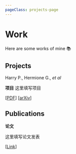 ```yaml
---
pageClass: projects-page
---
```


# Work

Here are some works of mine :books:

## Projects

<ProjectCard image="/projects/1.png">

  Harry P., Hermione G., *et al*
  
  **项目**
  这里填写项目
  
  [[PDF](https://www.google.com)] [[arXiv](https://arxiv.org)]

</ProjectCard>

## Publications

<ProjectCard>

  **论文**
  
 这里填写论文发表

  [[Link](https://www.google.com)]

</ProjectCard>

<style lang="stylus">

.projects-page
  background-color #fafbfc

</style>
